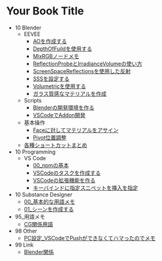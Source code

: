 # Your Book Title

- 10 Blender
  - EEVEE
    * [AOを作成する](docs/10_Blender/EEVEE/AOを作成する.md)
    * [DepthOfFuildを使用する](docs/10_Blender/EEVEE/DepthOfFuildを使用する.md)
    * [MixRGBノードメモ](docs/10_Blender/EEVEE/MixRGBノードメモ.md)
    * [ReflectionProbeとIrradianceVolumeの使い方](docs/10_Blender/EEVEE/ReflectionProbeとIrradianceVolumeの使い方.md)
    * [ScreenSpaceReflectionsを使用した反射](docs/10_Blender/EEVEE/ScreenSpaceReflectionsを使用した反射.md)
    * [SSSを設定する](docs/10_Blender/EEVEE/SSSを設定する.md)
    * [Volumetricを使用する](docs/10_Blender/EEVEE/Volumetricを使用する.md)
    * [ガラス質感なマテリアルを作成](docs/10_Blender/EEVEE/ガラス質感なマテリアルを作成.md)
  - Scripts
    * [Blenderの開発環境を作る](docs/10_Blender/Scripts/Blenderの開発環境を作る.md)
    * [VSCodeでAddon開発](docs/10_Blender/Scripts/VSCodeでAddon開発.md)
  - 基本操作
    * [Faceに対してマテリアルをアサイン](docs/10_Blender/基本操作/Faceに対してマテリアルをアサイン.md)
    * [Pivot位置調整](docs/10_Blender/基本操作/Pivot位置調整.md)
  * [各種ショートカットまとめ](docs/10_Blender/各種ショートカットまとめ.md)
- 10 Programming
  - VS Code
    * [00_npmの基本](docs/10_Programming/VSCode/00_npmの基本.md)
    * [VSCodeのタスクを作成する](docs/10_Programming/VSCode/VSCodeのタスクを作成する.md)
    * [VSCodeの拡張機能を作る](docs/10_Programming/VSCode/VSCodeの拡張機能を作る.md)
    * [キーバインドに指定スニペットを挿入を指定](docs/10_Programming/VSCode/キーバインドに指定スニペットを挿入を指定.md)
- 10 Substance Designer
  * [00_基本的な用語メモ](docs/10_SubstanceDesigner/00_基本的な用語メモ.md)
  * [01_シーンを作成する](docs/10_SubstanceDesigner/01_シーンを作成する.md)
- 95_用語メモ
  * [CG関係用語](docs/95_用語メモ/CG関係用語.md)
- 98 Other
  * [PC設定_VSCodeでPushができなくてハマったのでメモ](docs/98_Other/PC設定_VSCodeでPushができなくてハマったのでメモ.md)
- 99 Link
  * [Blender関係](docs/99_Link/Blender関係.md)
